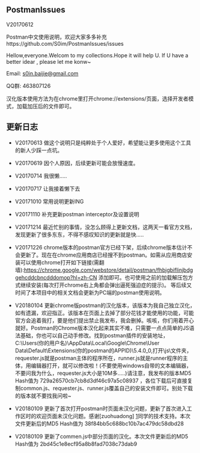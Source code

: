 ## PostmanIssues

V20170612

Postman中文使用说明，欢迎大家多多补充https://github.com/S0im/PostmanIssues/issues


Hellow,everyone.Welcom to my collections.Hope it will help U. If U have a better idear , please let me konw~

Email:  s0in.baijie@gmail.com

QQ群: 463807126

汉化版本使用方法为在chrome里打开chrome://extensions/页面，选择开发者模式，加载加压后的文件即可。

## 更新日志

- V20170613
做这个说明只是纯粹处于个人爱好，希望能让更多使用这个工具的新人少踩一点坑。


- V20170619
因个人原因，后续更新可能会放慢速度。

- V20170714
我很懒.....

- V20170717
让我接着懒下去

- V20171010
常用说明更新ING

- V20171110
补充更新postman interceptor及设置说明

- V20171214
最近忙别的事情，没怎么顾得上更新文档，这两天一看官方文档，发现更新了很多东东，不得不感叹知识的更新就是快.....

- V20171226
chrome版本的postman官方已经下架，后续chrome版本估计不会更新了。现在在chrome应用商店已经搜不到postman。如需从应用商店安装可以使用chrome打开如下链接(需翻墙):https://chrome.google.com/webstore/detail/postman/fhbjgbiflinjbdggehcddcbncdddomop?hl=zh-CN 添加即可。也可使用之前的加载解压包方式继续安装(每次打开chrome右上角都会弹出逼死强迫症的提示)。
等后续又时间了本项目中的相关文档会更新为PC端的postman使用说明。

- V20180104
更新chrome版postman的汉化版本，该版本为我自己独立汉化，如有遗漏，欢迎指正。该版本在页面上去掉了部分花钱才能使用的功能，可能官方会追着我打，要是他们提出禁止我发布，我会删掉。咳咳，你们用着开心就好。Postman的Chrome版本汉化起来其实不难，只需要一点点简单的JS语法基础，你也可以自己动手修改。找到postman插件的安装地址，C:\Users\(你的用户名)\AppData\Local\Google\Chrome\User Data\Default\Extensions\(你的postman的APPID)\5.4.0_0,打开\js\文件夹，requester.js就是postman主体的程序所在，runner.js就是runner程序的主体，用编辑器打开，就可以修改啦！(不要使用windows自带的文本编辑器，不要问我为什么，requester.js大小是10M多.....)请注意，我发布的版本MD5 Hash值为 729a26570cb7cb8d3df46c97a5c08937 ，各位下载后可直接复制common.js、requester.js、runner.js覆盖自己的安装文件即可。别处下载的版本就不要找我问啦~

- V20180109
更新了首次打开postman时页面未汉化问题，更新了首次进入工作区时的欢迎页面未汉化问题。感谢[zuohuadong] [1]同学的技术支持。本次文件更新后的MD5 Hash值为 38f84bb5c688bc10b7ac479dc58dbd28

- V20180109
更新了commen.js中部分页面的汉化。本次文件更新后的MD5 Hash值为 2bd45c1e8ecf95a8b8fad7038c73dab9

 [1]: https://github.com/zuohuadong/     "zuohuadong"